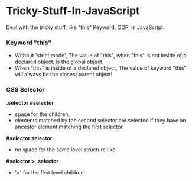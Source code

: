 # Tricky-Stuff-In-JavaScript
Deal with the tricky stuff, like "this" Keyword, OOP, in JavaScript.  
### Keyword "this"  
<ul>
  <li>Without 'strict mode', The value of "this", when "this" is not inside of a declared object, is the global object.</li>
  <li>When "this" is inside of a declared object, The value of keyword "this" will always be the closest parent object!</li>
</ul>   
  
### CSS Selector  
<strong>.selector #selector</strong>  
<ul>
  <li>space for the children.  </li>
  <li>elements matched by the second selector are selected if they have an ancestor element matching the first selector.</li>
</ul>
<strong>#selector.selector</strong>
<ul>
  <li>no space for the same level structure like <div id="selector" class="selector"/></li>
</ul>
<strong>#selector > .selector</strong>
<ul>
  <li>'>' for the first level children.</li>
</ul>  
